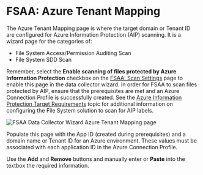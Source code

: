 # FSAA: Azure Tenant Mapping

The Azure Tenant Mapping page is where the target domain or Tenant ID are configured for Azure
Information Protection (AIP) scanning. It is a wizard page for the categories of:

- File System Access/Permission Auditing Scan
- File System SDD Scan

Remember, select the **Enable scanning of files protected by Azure Information Protection** checkbox
on the
[FSAA: Scan Settings](/versioned_docs/enterpriseauditor_11.6/enterpriseauditor/admin/datacollector/fsaa/scansettings.md)
page to enable this page in the data collector wizard. In order for FSAA to scan files protected by
AIP, ensure that the prerequisites are met and an Azure Connection Profile is successfully created.
See the
[Azure Information Protection Target Requirements](/versioned_docs/enterpriseauditor_11.6/enterpriseauditor/requirements/target/config/azureinformationprotection.md)
topic for additional information on configuring the File System solution to scan for AIP labels.

![FSAA Data Collector Wizard Azure Tenant Mapping page](/img/versioned_docs/enterpriseauditor_11.6/enterpriseauditor/admin/datacollector/fsaa/azuretenantmapping.webp)

Populate this page with the App ID (created during prerequisites) and a domain name or Tenant ID for
an Azure environment. These values must be associated with each application ID in the Azure
Connection Profile.

Use the **Add** and **Remove** buttons and manually enter or **Paste** into the textbox the required
information.
